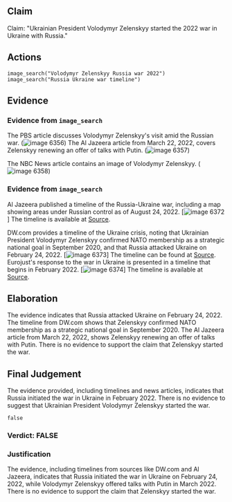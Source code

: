 ## Claim
Claim: "Ukrainian President Volodymyr Zelenskyy started the 2022 war in Ukraine with Russia."

## Actions
```
image_search("Volodymyr Zelenskyy Russia war 2022")
image_search("Russia Ukraine war timeline")
```

## Evidence
### Evidence from `image_search`
The PBS article discusses Volodymyr Zelenskyy's visit amid the Russian war. (![image 6356](media/2025-08-29_22-44-1756507480-125826.jpg)) The Al Jazeera article from March 22, 2022, covers Zelenskyy renewing an offer of talks with Putin. (![image 6357](media/2025-08-29_22-44-1756507480-379139.jpg))

The NBC News article contains an image of Volodymyr Zelenskyy. (![image 6358](media/2025-08-29_22-44-1756507480-946498.jpg))


### Evidence from `image_search`
Al Jazeera published a timeline of the Russia-Ukraine war, including a map showing areas under Russian control as of August 24, 2022. [![image 6372](media/2025-08-29_22-45-1756507515-442166.jpg)] The timeline is available at [Source](https://www.aljazeera.com/news/2022/8/24/timeline-six-months-of-russias-war-in-ukraine).

DW.com provides a timeline of the Ukraine crisis, noting that Ukrainian President Volodymyr Zelenskyy confirmed NATO membership as a strategic national goal in September 2020, and that Russia attacked Ukraine on February 24, 2022. [![image 6373](media/2025-08-29_22-45-1756507515-763057.jpg)] The timeline can be found at [Source](https://www.dw.com/en/how-the-ukraine-russia-crisis-reached-a-tipping-point/a-60802626). Eurojust's response to the war in Ukraine is presented in a timeline that begins in February 2022. [![image 6374](media/2025-08-29_22-45-1756507516-049758.jpg)] The timeline is available at [Source](https://www.eurojust.europa.eu/publication/one-year-timeline-eurojusts-response-war-ukraine).


## Elaboration
The evidence indicates that Russia attacked Ukraine on February 24, 2022. The timeline from DW.com shows that Zelenskyy confirmed NATO membership as a strategic national goal in September 2020. The Al Jazeera article from March 22, 2022, shows Zelenskyy renewing an offer of talks with Putin. There is no evidence to support the claim that Zelenskyy started the war.


## Final Judgement
The evidence provided, including timelines and news articles, indicates that Russia initiated the war in Ukraine in February 2022. There is no evidence to suggest that Ukrainian President Volodymyr Zelenskyy started the war.

`false`


### Verdict: FALSE

### Justification
The evidence, including timelines from sources like DW.com and Al Jazeera, indicates that Russia initiated the war in Ukraine on February 24, 2022, while Volodymyr Zelenskyy offered talks with Putin in March 2022. There is no evidence to support the claim that Zelenskyy started the war.
